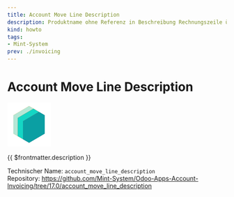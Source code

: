 ```yaml
---
title: Account Move Line Description
description: Produktname ohne Referenz in Beschreibung Rechnungszeile übertragen.
kind: howto
tags:
- Mint-System
prev: ./invoicing
---
```

# Account Move Line Description

![icon_oms_box](attachments/icons_odoo_mint_system.png)

{{ $frontmatter.description }}

Technischer Name: `account_move_line_description`\
Repository: <https://github.com/Mint-System/Odoo-Apps-Account-Invoicing/tree/17.0/account_move_line_description>
